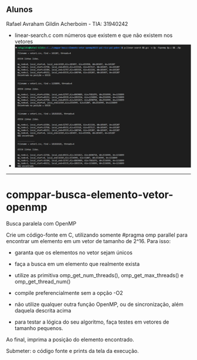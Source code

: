 ## Alunos
Rafael Avraham Gildin Acherboim - TIA: 31940242

- linear-search.c com números que existem e que não existem nos vetores
- ![Alt text](imagens/ex.png?raw=true "foto")

----------------------------------------------------------------------
# comppar-busca-elemento-vetor-openmp
Busca paralela com OpenMP

Crie um código-fonte em C, utilizando somente #pragma omp parallel para encontrar um elemento em um vetor de tamanho de 2^16. Para isso:

- garanta que os elementos no vetor sejam únicos

- faça a busca em um elemento que realmente exista

- utilize as primitiva omp_get_num_threads(), omp_get_max_threads() e omp_get_thread_num()

- compile preferencialmente sem a opção -O2

- não utilize qualquer outra função OpenMP, ou de sincronização, além daquela descrita acima

- para testar a lógica do seu algoritmo, faça testes em vetores de tamanho pequenos.



Ao final, imprima a posição do elemento encontrado.

Submeter: o código fonte e prints da tela da execução.

